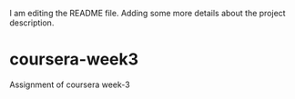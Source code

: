 I am editing the README file. Adding some more details about the project description.
# coursera-week3
Assignment of coursera week-3

